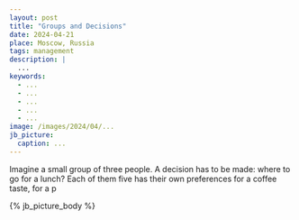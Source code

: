 ```yaml
---
layout: post
title: "Groups and Decisions"
date: 2024-04-21
place: Moscow, Russia
tags: management
description: |
  ...
keywords:
  - ...
  - ...
  - ...
  - ...
  - ...
image: /images/2024/04/...
jb_picture:
  caption: ...
---
```


Imagine a small group of three people. A decision has to be made: where to go
for a lunch? Each of them five has their own preferences for a coffee
taste, for a p

<!--more-->

{% jb_picture_body %}

